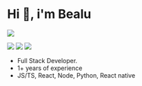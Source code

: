 
<h1 align="left">Hi 👋, i'm Bealu</h1>

![](https://komarev.com/ghpvc/?username=bealugirma23)
<p align="left">

<a target="_blank" href="https://linkedin.com/in/https://www.linkedin.com/in/bealu-girma-09b574218/" rel="nofollow"><img src="https://camo.githubusercontent.com/d90c501c7f68295cfcab6a68b761ba5b1101292b8ac9895eaeca253df2e53eb3/68747470733a2f2f696d672e736869656c64732e696f2f62616467652f6c696e6b6564696e2d2532333030373742352e7376673f267374796c653d666f722d7468652d6261646765266c6f676f3d6c696e6b6564696e266c6f676f436f6c6f723d7768697465" data-canonical-src="https://img.shields.io/badge/linkedin-%230077B5.svg?&amp;style=for-the-badge&amp;logo=linkedin&amp;logoColor=white" style="max-width: 100%;"></a>
<a target="_blank" href="https://twitter.com/bealugirma23" rel="nofollow"><img src="https://camo.githubusercontent.com/ad1736e87eb6fe8162eb7c54627d7180caca695ef4a6adc562b01d4fc2fc605e/68747470733a2f2f696d672e736869656c64732e696f2f62616467652f747769747465722d3030303030302e7376673f267374796c653d666f722d7468652d6261646765266c6f676f3d78266c6f676f436f6c6f723d7768697465" data-canonical-src="https://img.shields.io/badge/twitter-000000.svg?&amp;style=for-the-badge&amp;logo=x&amp;logoColor=white" style="max-width: 100%;"></a>
<a target="_blank" href="https://bealugirma.vercel.app/" rel="nofollow"><img src="https://camo.githubusercontent.com/4fa5687fca2b82cfe596fb76b7a98012fa3a6adde55642f1d876838e8303f6b1/68747470733a2f2f696d672e736869656c64732e696f2f62616467652f776562736974652d3243303033422e7376673f267374796c653d666f722d7468652d6261646765266c6f676f3d5169736b6974266c6f676f436f6c6f723d7768697465" data-canonical-src="https://img.shields.io/badge/website-2C003B.svg?&amp;style=for-the-badge&amp;logo=Qiskit&amp;logoColor=white" style="max-width: 100%;"></a>

</p>

- Full Stack Developer.
- 1+ years of experience
- JS/TS, React, Node, Python, React native



